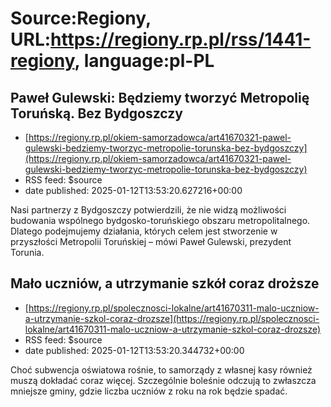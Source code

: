 # Source:Regiony, URL:https://regiony.rp.pl/rss/1441-regiony, language:pl-PL

## Paweł Gulewski: Będziemy tworzyć Metropolię Toruńską. Bez Bydgoszczy
 - [https://regiony.rp.pl/okiem-samorzadowca/art41670321-pawel-gulewski-bedziemy-tworzyc-metropolie-torunska-bez-bydgoszczy](https://regiony.rp.pl/okiem-samorzadowca/art41670321-pawel-gulewski-bedziemy-tworzyc-metropolie-torunska-bez-bydgoszczy)
 - RSS feed: $source
 - date published: 2025-01-12T13:53:20.627216+00:00

Nasi partnerzy z Bydgoszczy potwierdzili, że nie widzą możliwości budowania wspólnego bydgosko-toruńskiego obszaru metropolitalnego. Dlatego podejmujemy działania, których celem jest stworzenie w przyszłości Metropolii Toruńskiej – mówi Paweł Gulewski, prezydent Torunia.

## Mało uczniów, a utrzymanie szkół coraz droższe
 - [https://regiony.rp.pl/spolecznosci-lokalne/art41670311-malo-uczniow-a-utrzymanie-szkol-coraz-drozsze](https://regiony.rp.pl/spolecznosci-lokalne/art41670311-malo-uczniow-a-utrzymanie-szkol-coraz-drozsze)
 - RSS feed: $source
 - date published: 2025-01-12T13:53:20.344732+00:00

Choć subwencja oświatowa rośnie, to samorządy z własnej kasy również muszą dokładać coraz więcej. Szczególnie boleśnie odczują to zwłaszcza mniejsze gminy, gdzie liczba uczniów z roku na rok będzie spadać.

